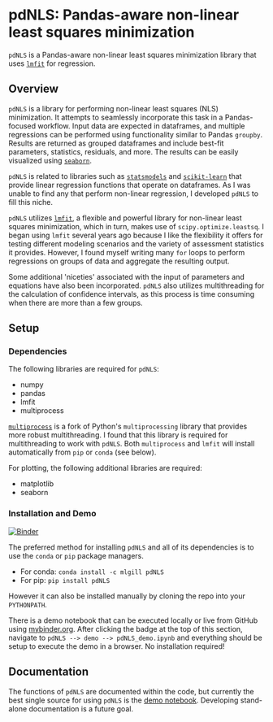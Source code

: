 # pdNLS: Pandas-aware non-linear least squares minimization

`pdNLS` is a Pandas-aware non-linear least squares minimization library that uses [`lmfit`](https://github.com/lmfit/lmfit-py/) for regression.

## Overview

`pdNLS` is a library for performing non-linear least squares (NLS) minimization. It attempts to seamlessly incorporate this task in a Pandas-focused workflow. Input data are expected in dataframes, and multiple regressions can be performed using functionality similar to Pandas `groupby`. Results are returned as grouped dataframes and include best-fit parameters, statistics, residuals, and more. The results can be easily visualized using [`seaborn`](https://github.com/mwaskom/seaborn).

`pdNLS` is related to libraries such as [`statsmodels`](http://statsmodels.sourceforge.net) and [`scikit-learn`](http://scikit-learn.org/stable/) that provide linear regression functions that operate on dataframes. As I was unable to find any that perform non-linear regression, I developed `pdNLS` to fill this niche. 

`pdNLS` utilizes [`lmfit`](https://github.com/lmfit/lmfit-py), a flexible and powerful library for non-linear least squares minimization, which in turn, makes use of `scipy.optimize.leastsq`. I began using `lmfit` several years ago because I like the flexibility it offers for testing different modeling scenarios and the variety of assessment statistics it provides. However, I found myself writing many `for` loops to perform regressions on groups of data and aggregate the resulting output.

Some additional 'niceties' associated with the input of parameters and equations have also been incorporated. `pdNLS` also utilizes multithreading for the calculation of confidence intervals, as this process is time consuming when there are more than a few groups.

## Setup

### Dependencies

The following libraries are required for `pdNLS`:  

* numpy
* pandas
* lmfit
* multiprocess  

[`multiprocess`](https://github.com/uqfoundation/multiprocess) is a fork of Python's `multiprocessing` library that provides more robust multithreading. I found that this library is required for multithreading to work with `pdNLS`. Both `multiprocess` and `lmfit` will install automatically from `pip` or `conda` (see below).

For plotting, the following additional libraries are required:  

* matplotlib
* seaborn

### Installation and Demo
[![Binder](http://mybinder.org/badge.svg)](http://mybinder.org/repo/mlgill/pdNLS)

The preferred method for installing `pdNLS` and all of its dependencies is to use the `conda` or `pip` package managers. 

* For conda: `conda install -c mlgill pdNLS`
* For pip: `pip install pdNLS`

However it can also be installed manually by cloning the repo into your `PYTHONPATH`.  

There is a demo notebook that can be executed locally or live from GitHub using [mybinder.org](http://mybinder.org). After clicking the badge at the top of this section, navigate to `pdNLS --> demo --> pdNLS_demo.ipynb` and everything should be setup to execute the demo in a browser. No installation required!

## Documentation

The functions of `pdNLS` are documented within the code, but currently the best single source for using `pdNLS` is the [demo notebook](https://github.com/mlgill/pdNLS/blob/master/pdNLS/demo/pdNLS_demo.ipynb). Developing stand-alone documentation is a future goal.


